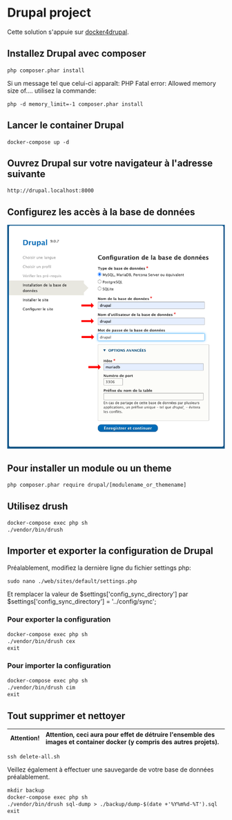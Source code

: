 # Drupal project

Cette solution s'appuie sur [docker4drupal](https://github.com/wodby/docker4drupal).

## Installez Drupal avec composer

```
php composer.phar install
```

Si un message tel que celui-ci apparaît: PHP Fatal error:  Allowed memory size of.... utilisez la commande:

```
php -d memory_limit=-1 composer.phar install 
```

## Lancer le container Drupal

```
docker-compose up -d
```

## Ouvrez Drupal sur votre navigateur à l'adresse suivante

```
http://drupal.localhost:8000
```

## Configurez les accès à la base de données

![Alt text](install-drupal.png?raw=true "Configuration de la base de données")

## Pour installer un module ou un theme

```
php composer.phar require drupal/[modulename_or_themename]
```

## Utilisez drush

```
docker-compose exec php sh
./vendor/bin/drush
```

## Importer et exporter la configuration de Drupal

Préalablement, modifiez la dernière ligne du fichier settings php:

```
sudo nano ./web/sites/default/settings.php
```

Et remplacer la valeur de $settings['config_sync_directory'] par $settings['config_sync_directory'] = '../config/sync';

### Pour exporter la configuration

```
docker-compose exec php sh
./vendor/bin/drush cex
exit
```

### Pour importer la configuration

```
docker-compose exec php sh
./vendor/bin/drush cim
exit
```
 

## Tout supprimer et nettoyer

Attention! | Attention, ceci aura pour effet de détruire l'ensemble des images et container docker (y compris des autres projets).
:---: | :---

```
ssh delete-all.sh
```

Veillez également à effectuer une sauvegarde de votre base de données préalablement.

```
mkdir backup
docker-compose exec php sh
./vendor/bin/drush sql-dump > ./backup/dump-$(date +'%Y%m%d-%T').sql
exit
```

